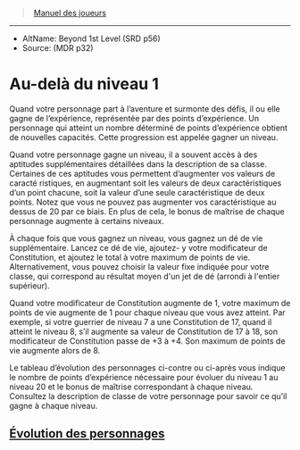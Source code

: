 ﻿---
!Items
Id: beyond1stlevel_hd.md#au-delà-du-niveau-1
RootId: beyond1stlevel_hd.md
ParentLink: index.md
Name: Au-delà du niveau 1
ParentName: Manuel des joueurs
NameLevel: 1
AltName: Beyond 1st Level (SRD p56)
Source: (MDR p32)
Attributes:
  ParentNameLink: '[Manuel des joueurs](index.md)'
  Markdown: >+
    >  <!--ParentNameLink-->[Manuel des joueurs](index.md)<!--/ParentNameLink-->


    ---



    - AltName: <!--AltName-->Beyond 1st Level (SRD p56)<!--/AltName-->

    - Source: <!--Source-->(MDR p32)<!--/Source-->


    # <!--Name-->Au-delà du niveau 1<!--/Name-->


    Quand votre personnage part à l’aventure et surmonte des défis, il ou elle gagne de l’expérience, représentée par des points d’expérience. Un personnage qui atteint un nombre déterminé de points d’expérience obtient de nouvelles capacités. Cette progression est appelée gagner un niveau.


    Quand votre personnage gagne un niveau, il a souvent accès à des aptitudes supplémentaires détaillées dans la description de sa classe. Certaines de ces aptitudes vous permettent d’augmenter vos valeurs de caracté ristiques, en augmentant soit les valeurs de deux caractéristiques d’un point chacune, soit la valeur d’une seule caractéristique de deux points. Notez que vous ne pouvez pas augmenter vos caractéristique au dessus de 20 par ce biais. En plus de cela, le bonus de maîtrise de chaque personnage augmente à certains niveaux.


    À chaque fois que vous gagnez un niveau, vous gagnez un dé de vie supplémentaire. Lancez ce dé de vie, ajoutez- y votre modificateur de Constitution, et ajoutez le total à votre maximum de points de vie. Alternativement, vous pouvez choisir la valeur fixe indiquée pour votre classe, qui correspond au résultat moyen d'un jet de dé (arrondi à l'entier supérieur).


    Quand votre modificateur de Constitution augmente de 1, votre maximum de points de vie augmente de 1 pour chaque niveau que vous avez atteint. Par exemple, si votre guerrier de niveau 7 a une Constitution de 17, quand il atteint le niveau 8, s’il augmente sa valeur de Constitution de 17 à 18, son modificateur de Constitution passe de +3 à +4. Son maximum de points de vie augmente alors de 8.


    Le tableau d’évolution des personnages ci-contre ou ci-après vous indique le nombre de points d’expérience nécessaire pour évoluer du niveau 1 au niveau 20 et le bonus de maîtrise correspondant à chaque niveau. Consultez la description de classe de votre personnage pour savoir ce qu’il gagne à chaque niveau.

  AltName: Beyond 1st Level (SRD p56)
  Source: (MDR p32)
  Name: Au-delà du niveau 1
AttributesDictionary: >+
  ParentNameLink: '[Manuel des joueurs](index.md)'

  Markdown: >+

    >  <!--ParentNameLink-->[Manuel des joueurs](index.md)<!--/ParentNameLink-->





    ---







    - AltName: <!--AltName-->Beyond 1st Level (SRD p56)<!--/AltName-->



    - Source: <!--Source-->(MDR p32)<!--/Source-->





    # <!--Name-->Au-delà du niveau 1<!--/Name-->





    Quand votre personnage part à l’aventure et surmonte des défis, il ou elle gagne de l’expérience, représentée par des points d’expérience. Un personnage qui atteint un nombre déterminé de points d’expérience obtient de nouvelles capacités. Cette progression est appelée gagner un niveau.





    Quand votre personnage gagne un niveau, il a souvent accès à des aptitudes supplémentaires détaillées dans la description de sa classe. Certaines de ces aptitudes vous permettent d’augmenter vos valeurs de caracté ristiques, en augmentant soit les valeurs de deux caractéristiques d’un point chacune, soit la valeur d’une seule caractéristique de deux points. Notez que vous ne pouvez pas augmenter vos caractéristique au dessus de 20 par ce biais. En plus de cela, le bonus de maîtrise de chaque personnage augmente à certains niveaux.





    À chaque fois que vous gagnez un niveau, vous gagnez un dé de vie supplémentaire. Lancez ce dé de vie, ajoutez- y votre modificateur de Constitution, et ajoutez le total à votre maximum de points de vie. Alternativement, vous pouvez choisir la valeur fixe indiquée pour votre classe, qui correspond au résultat moyen d'un jet de dé (arrondi à l'entier supérieur).





    Quand votre modificateur de Constitution augmente de 1, votre maximum de points de vie augmente de 1 pour chaque niveau que vous avez atteint. Par exemple, si votre guerrier de niveau 7 a une Constitution de 17, quand il atteint le niveau 8, s’il augmente sa valeur de Constitution de 17 à 18, son modificateur de Constitution passe de +3 à +4. Son maximum de points de vie augmente alors de 8.





    Le tableau d’évolution des personnages ci-contre ou ci-après vous indique le nombre de points d’expérience nécessaire pour évoluer du niveau 1 au niveau 20 et le bonus de maîtrise correspondant à chaque niveau. Consultez la description de classe de votre personnage pour savoir ce qu’il gagne à chaque niveau.



  AltName: Beyond 1st Level (SRD p56)

  Source: (MDR p32)

  Name: Au-delà du niveau 1

---
>  [Manuel des joueurs](index.md)

---


- AltName: Beyond 1st Level (SRD p56)
- Source: (MDR p32)

# Au-delà du niveau 1

Quand votre personnage part à l’aventure et surmonte des défis, il ou elle gagne de l’expérience, représentée par des points d’expérience. Un personnage qui atteint un nombre déterminé de points d’expérience obtient de nouvelles capacités. Cette progression est appelée gagner un niveau.

Quand votre personnage gagne un niveau, il a souvent accès à des aptitudes supplémentaires détaillées dans la description de sa classe. Certaines de ces aptitudes vous permettent d’augmenter vos valeurs de caracté ristiques, en augmentant soit les valeurs de deux caractéristiques d’un point chacune, soit la valeur d’une seule caractéristique de deux points. Notez que vous ne pouvez pas augmenter vos caractéristique au dessus de 20 par ce biais. En plus de cela, le bonus de maîtrise de chaque personnage augmente à certains niveaux.

À chaque fois que vous gagnez un niveau, vous gagnez un dé de vie supplémentaire. Lancez ce dé de vie, ajoutez- y votre modificateur de Constitution, et ajoutez le total à votre maximum de points de vie. Alternativement, vous pouvez choisir la valeur fixe indiquée pour votre classe, qui correspond au résultat moyen d'un jet de dé (arrondi à l'entier supérieur).

Quand votre modificateur de Constitution augmente de 1, votre maximum de points de vie augmente de 1 pour chaque niveau que vous avez atteint. Par exemple, si votre guerrier de niveau 7 a une Constitution de 17, quand il atteint le niveau 8, s’il augmente sa valeur de Constitution de 17 à 18, son modificateur de Constitution passe de +3 à +4. Son maximum de points de vie augmente alors de 8.

Le tableau d’évolution des personnages ci-contre ou ci-après vous indique le nombre de points d’expérience nécessaire pour évoluer du niveau 1 au niveau 20 et le bonus de maîtrise correspondant à chaque niveau. Consultez la description de classe de votre personnage pour savoir ce qu’il gagne à chaque niveau.



## [Évolution des personnages](hd_beyond1stlevel_evolution_des_personnages.md)


